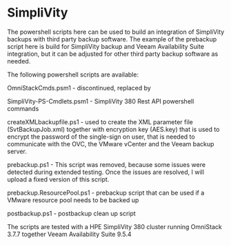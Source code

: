 # SimpliVity

The powershell scripts here can be used to build an integration of SimpliVity backups with third party backup software. The example of the prebackup script here is build for SimpliVity backup and Veeam Availability Suite integration, but it can be adjusted for other third party backup software as needed.

The following powershell scripts are available:

OmniStackCmds.psm1          - discontinued, replaced by

SimpliVity-PS-Cmdlets.psm1  - SimpliVity 380 Rest API powershell commands

createXMLbackupfile.ps1     - used to create the  XML parameter file (SvtBackupJob.xml) together with encryption key (AES.key) that is used to encrypt the password of the single-sign on user, that is needed to communicate with the OVC, the VMware vCenter and the Veeam backup server.

prebackup.ps1  -  This script was removed, because some issues were detected during extended testing. 
                  Once the issues are resolved, I will upload a fixed version of this script.  

prebackup.ResourcePool.ps1  - prebackup script that can be used if a VMware resource pool needs to be backed up

postbackup.ps1 - postbackup clean up script

The scripts are tested with a HPE SimpliVity 380 cluster running OmniStack 3.7.7 together Veeam Availability Suite 9.5.4
